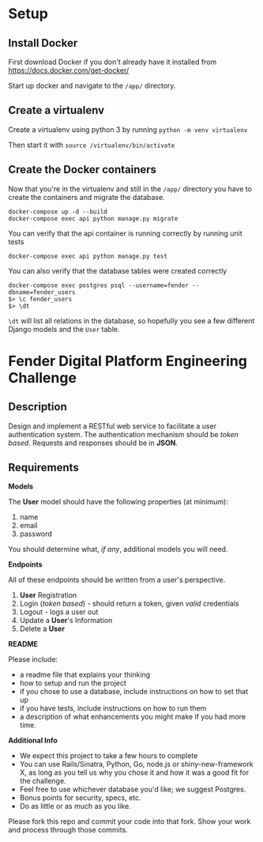 # Setup

## Install Docker

First download Docker if you don't already have it installed from https://docs.docker.com/get-docker/

Start up docker and navigate to the `/app/` directory.

## Create a virtualenv

Create a virtualenv using python 3 by running
```python -m venv virtualenv```

Then start it with
```source /virtualenv/bin/activate```

## Create the Docker containers

Now that you're in the virtualenv and still in the `/app/` directory you have to create the containers and migrate the database.

```
docker-compose up -d --build
docker-compose exec api python manage.py migrate
```

You can verify that the api container is running correctly by running unit tests

```
docker-compose exec api python manage.py test
```

You can also verify that the database tables were created correctly

```
docker-compose exec postgres psql --username=fender --dbname=fender_users
$> \c fender_users
$> \dt
```

`\dt` will list all relations in the database, so hopefully you see a few different Django models and the `User` table.





# Fender Digital Platform Engineering Challenge

## Description

Design and implement a RESTful web service to facilitate a user authentication system. The authentication mechanism should be *token based*. Requests and responses should be in **JSON**.

## Requirements

**Models**

The **User** model should have the following properties (at minimum):

1. name
2. email
3. password

You should determine what, *if any*, additional models you will need.

**Endpoints**

All of these endpoints should be written from a user's perspective.

1. **User** Registration
2. Login (*token based*) - should return a token, given *valid* credentials
3. Logout - logs a user out
4. Update a **User**'s Information
5. Delete a **User**

**README**

Please include:
- a readme file that explains your thinking
- how to setup and run the project
- if you chose to use a database, include instructions on how to set that up
- if you have tests, include instructions on how to run them
- a description of what enhancements you might make if you had more time.

**Additional Info**

- We expect this project to take a few hours to complete
- You can use Rails/Sinatra, Python, Go, node.js or shiny-new-framework X, as long as you tell us why you chose it and how it was a good fit for the challenge. 
- Feel free to use whichever database you'd like; we suggest Postgres. 
- Bonus points for security, specs, etc. 
- Do as little or as much as you like.

Please fork this repo and commit your code into that fork.  Show your work and process through those commits.

